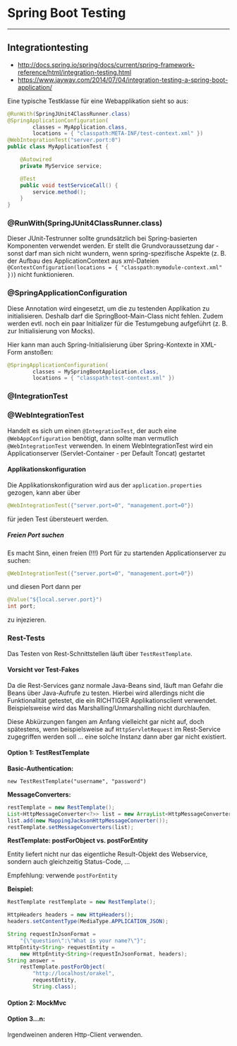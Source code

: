 # Spring Boot Testing

---

## Integrationtesting

* http://docs.spring.io/spring/docs/current/spring-framework-reference/html/integration-testing.html
* https://www.jayway.com/2014/07/04/integration-testing-a-spring-boot-application/

Eine typische Testklasse für eine Webapplikation sieht so aus:

```java
@RunWith(SpringJUnit4ClassRunner.class)
@SpringApplicationConfiguration(
        classes = MyApplication.class,
        locations = { "classpath:META-INF/test-context.xml" })
@WebIntegrationTest("server.port:0")
public class MyApplicationTest {

    @Autowired
    private MyService service;

    @Test
    public void testServiceCall() {
        service.method();
    }
}
```

### @RunWith(SpringJUnit4ClassRunner.class)

Dieser JUnit-Testrunner sollte grundsätzlich bei Spring-basierten Komponenten verwendet werden. Er stellt die Grundvoraussetzung dar - sonst darf man sich nicht wundern, wenn spring-spezifische Aspekte (z. B. der Aufbau des ApplicationContext aus xml-Dateien ``@ContextConfiguration(locations = { "classpath:mymodule-context.xml" })``) nicht funktionieren.

### @SpringApplicationConfiguration

Diese Annotation wird eingesetzt, um die zu testenden Applikation zu initialisieren. Deshalb darf die SpringBoot-Main-Class nicht fehlen. Zudem werden evtl. noch ein paar Initializer für die Testumgebung aufgeführt (z. B. zur Initialisierung von Mocks).

Hier kann man auch Spring-Initialisierung über Spring-Kontexte in XML-Form anstoßen:

```java
@SpringApplicationConfiguration(
        classes = MySpringBootApplication.class,
        locations = { "classpath:test-context.xml" })
```

### @IntegrationTest

### @WebIntegrationTest

Handelt es sich um einen ``@IntegrationTest``, der auch eine ``@WebAppConfiguration`` benötigt, dann sollte man vermutlich ``@WebIntegrationTest`` verwenden. In einem WebIntegrationTest wird ein Applicationserver (Servlet-Container - per Default Toncat) gestartet

#### Applikationskonfiguration

Die Applikationskonfiguration wird aus der ``application.properties`` gezogen, kann aber über 

```java
@WebIntegrationTest({"server.port=0", "management.port=0"})
```

für jeden Test übersteuert werden.

##### Freien Port suchen

Es macht Sinn, einen freien (!!!) Port für zu startenden Applicationserver zu suchen:

```java
@WebIntegrationTest({"server.port=0", "management.port=0"})
```

und diesen Port dann per

```java
@Value("${local.server.port}")
int port;
```

zu injezieren.

### Rest-Tests

Das Testen von Rest-Schnittstellen läuft über ``TestRestTemplate``.

#### Vorsicht vor Test-Fakes

Da die Rest-Services ganz normale Java-Beans sind, läuft man Gefahr die Beans über Java-Aufrufe zu testen. Hierbei wird allerdings nicht die Funktionalität getestet, die ein RICHTIGER Applikationsclient verwendet. Beispielsweise wird das Marshalling/Unmarshalling nicht durchlaufen.

Diese Abkürzungen fangen am Anfang vielleicht gar nicht auf, doch spätestens, wenn beispielsweise auf ``HttpServletRequest`` im Rest-Service zugegriffen werden soll ... eine solche Instanz dann aber gar nicht existiert.

#### Option 1: TestRestTemplate

**Basic-Authentication:**

``new TestRestTemplate("username", "password")``

**MessageConverters:**

```java
restTemplate = new RestTemplate();
List<HttpMessageConverter<?>> list = new ArrayList<HttpMessageConverter<?>>();
list.add(new MappingJacksonHttpMessageConverter());
restTemplate.setMessageConverters(list);
```

**RestTemplate: postForObject vs. postForEntity**

Entity liefert nicht nur das eigentliche Result-Objekt des Webservice, sondern auch gleichzeitig Status-Code, ...

Empfehlung: verwende ``postForEntity``

**Beispiel:**

```java
RestTemplate restTemplate = new RestTemplate();

HttpHeaders headers = new HttpHeaders();
headers.setContentType(MediaType.APPLICATION_JSON);

String requestInJsonFormat = 
    "{\"question\":\"What is your name?\"}";
HttpEntity<String> requestEntity = 
    new HttpEntity<String>(requestInJsonFormat, headers);
String answer = 
    restTemplate.postForObject(
        "http://localhost/orakel", 
        requestEntity,
        String.class);
```

#### Option 2: MockMvc

#### Option 3...n:

Irgendweinen anderen Http-Client verwenden.